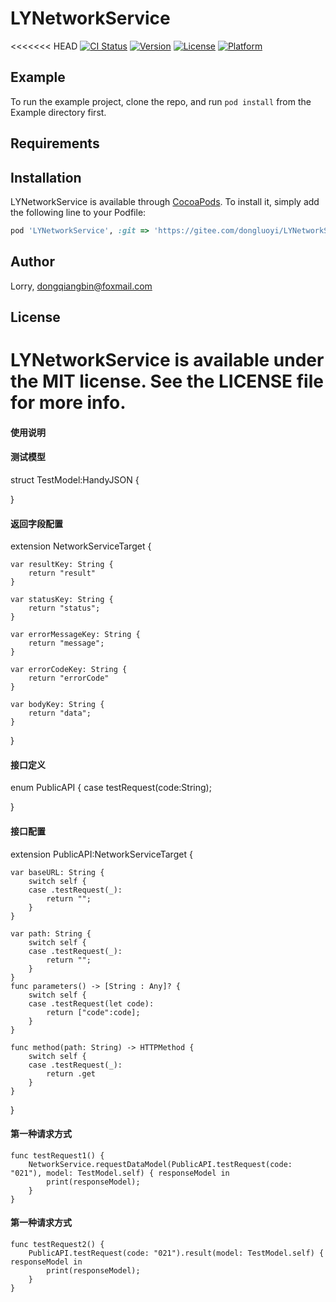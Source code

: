 # LYNetworkService

<<<<<<< HEAD
[![CI Status](https://img.shields.io/travis/董强彬/LYNetworkService.svg?style=flat)](https://travis-ci.org/董强彬/LYNetworkService)
[![Version](https://img.shields.io/cocoapods/v/LYNetworkService.svg?style=flat)](https://cocoapods.org/pods/LYNetworkService)
[![License](https://img.shields.io/cocoapods/l/LYNetworkService.svg?style=flat)](https://cocoapods.org/pods/LYNetworkService)
[![Platform](https://img.shields.io/cocoapods/p/LYNetworkService.svg?style=flat)](https://cocoapods.org/pods/LYNetworkService)

## Example

To run the example project, clone the repo, and run `pod install` from the Example directory first.

## Requirements

## Installation

LYNetworkService is available through [CocoaPods](https://cocoapods.org). To install
it, simply add the following line to your Podfile:

```ruby
pod 'LYNetworkService', :git => 'https://gitee.com/dongluoyi/LYNetworkService.git'
```

## Author

Lorry, dongqiangbin@foxmail.com

## License

LYNetworkService is available under the MIT license. See the LICENSE file for more info.
=======
#### 使用说明
#### 测试模型  
struct TestModel:HandyJSON  {
    
}

#### 返回字段配置
extension NetworkServiceTarget {

    var resultKey: String {
        return "result"
    }
    
    var statusKey: String {
        return "status";
    }
    
    var errorMessageKey: String {
        return "message";
    }
    
    var errorCodeKey: String {
        return "errorCode"
    }
    
    var bodyKey: String {
        return "data";
    }
    
}

#### 接口定义
enum PublicAPI {
    case testRequest(code:String);

}

#### 接口配置
extension PublicAPI:NetworkServiceTarget {
  
    var baseURL: String {
        switch self {
        case .testRequest(_):
            return "";
        }
    }
    
    var path: String {
        switch self {
        case .testRequest(_):
            return "";
        }
    }
    func parameters() -> [String : Any]? {
        switch self {
        case .testRequest(let code):
            return ["code":code];
        }
    }
    
    func method(path: String) -> HTTPMethod {
        switch self {
        case .testRequest(_):
            return .get
        }
    }
}


#### 第一种请求方式
    func testRequest1() {
        NetworkService.requestDataModel(PublicAPI.testRequest(code: "021"), model: TestModel.self) { responseModel in
            print(responseModel);
        }
    }

#### 第一种请求方式
    func testRequest2() {
        PublicAPI.testRequest(code: "021").result(model: TestModel.self) { responseModel in
            print(responseModel);
        }
    }

